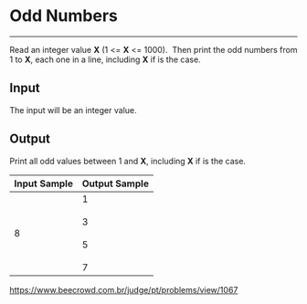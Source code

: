 # Odd Numbers

---

Read an integer value **X** (1 <= **X** <= 1000).  Then print the odd numbers from 1 to **X**, each one in a line, including **X** if is the case.

## Input

The input will be an integer value.

## Output

Print all odd values between 1 and **X**, including **X** if is the case.

| Input Sample | Output Sample                |
| ------------ | ---------------------------- |
| 8            | 1<br><br>3<br><br>5<br><br>7 |

https://www.beecrowd.com.br/judge/pt/problems/view/1067
